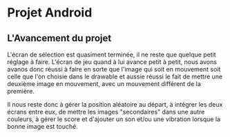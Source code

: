 # Projet Android
## L'Avancement du projet 

  L'écran de sélection est quasiment terminée, il ne reste que quelque petit réglage à faire. 
  L'écran de jeu quand à lui avance petit à petit, nous avons avanos donc réussi à faire en sorte que l'image qui soit en mouvement soit celle que l'on choisie dans le drawable et aussie réussi le fait de mettre une deuxième image en mouvement, avec un mouvement différent de la première.
  
  Il nous reste donc à gérer la position aléatoire au départ, à intégrer les deux écrans entre eux, de mettre les images "secondaires" dans une autre couleurs, à gérer le score et d'ajouter un son et/ou une vibration lorsque la bonne image est touché.
  
